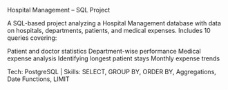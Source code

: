 Hospital Management – SQL Project

A SQL-based project analyzing a Hospital Management database with data on hospitals, departments, patients, and medical expenses.
Includes 10 queries covering:

Patient and doctor statistics
Department-wise performance
Medical expense analysis
Identifying longest patient stays
Monthly expense trends

Tech: PostgreSQL | Skills: SELECT, GROUP BY, ORDER BY, Aggregations, Date Functions, LIMIT
